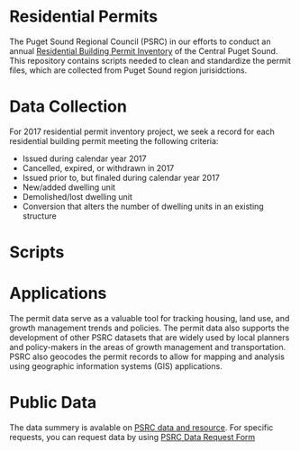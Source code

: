 # Residential Permits

The Puget Sound Regional Council (PSRC) in our efforts to conduct an annual [Residential Building Permit Inventory](https://www.psrc.org/residential-building-permits) of the Central Puget Sound. This repository contains scripts needed to clean and standardize the permit files, which are collected from Puget Sound region jurisidctions. 

# Data Collection 
For 2017 residential permit inventory project, we seek a record for each residential building permit meeting the following criteria:	

* Issued during calendar year 2017
*	Cancelled, expired, or withdrawn in 2017
*	Issued prior to, but finaled during calendar year 2017
*	New/added dwelling unit
*	Demolished/lost dwelling unit
*	Conversion that alters the number of dwelling units in an existing structure

# Scripts

# Applications
The permit data serve as a valuable tool for tracking housing, land use, and growth management trends and policies. The permit data also supports the development of other PSRC datasets that are widely used by local planners and policy-makers in the areas of growth management and transportation. PSRC also geocodes the permit records to allow for mapping and analysis using geographic information systems (GIS) applications.

# Public Data 
The data summery is avalable on [PSRC data and resource](https://www.psrc.org/residential-building-permits).
For specific requests, you can request data by using [PSRC Data Request Form](https://www.psrc.org/data-and-resources/data-request-form)
